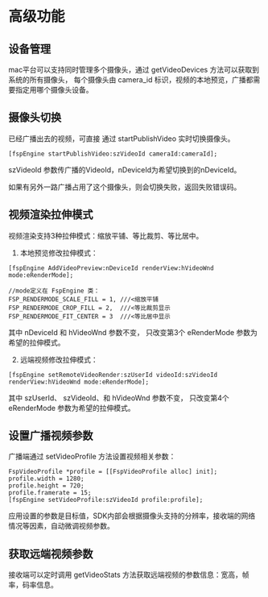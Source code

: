 # 高级功能

## 设备管理

mac平台可以支持同时管理多个摄像头，通过 getVideoDevices 方法可以获取到系统的所有摄像头，
每个摄像头由 camera_id 标识，视频的本地预览，广播都需要指定用哪个摄像头设备。

## 摄像头切换

已经广播出去的视频，可直接 通过 startPublishVideo 实时切换摄像头。

```objc
[fspEngine startPublishVideo:szVideoId cameraId:cameraId];
```

szVideoId 参数传广播的VideoId，nDeviceId为希望切换到的nDeviceId。

如果有另外一路广播占用了这个摄像头，则会切换失败，返回失败错误码。

## 视频渲染拉伸模式

视频渲染支持3种拉伸模式：缩放平铺、等比裁剪、等比居中。

1. 本地预览修改拉伸模式：

```objc
[fspEngine AddVideoPreview:nDeviceId renderView:hVideoWnd mode:eRenderMode];

//mode定义在 FspEngine 类：
FSP_RENDERMODE_SCALE_FILL = 1, ///<缩放平铺
FSP_RENDERMODE_CROP_FILL = 2,  ///<等比裁剪显示
FSP_RENDERMODE_FIT_CENTER = 3  ///<等比居中显示
```

其中 nDeviceId 和 hVideoWnd 参数不变， 只改变第3个 eRenderMode 参数为希望的拉伸模式。

2. 远端视频修改拉伸模式：

```objc
[fspEngine setRemoteVideoRender:szUserId videoId:szVideoId renderView:hVideoWnd mode:eRenderMode];
```

其中 szUserId、 szVideoId、和 hVideoWnd 参数不变， 只改变第4个 eRenderMode 参数为希望的拉伸模式。


## 设置广播视频参数

广播端通过 setVideoProfile 方法设置视频相关参数：

```objc
FspVideoProfile *profile = [[FspVideoProfile alloc] init];
profile.width = 1280;
profile.height = 720;
profile.framerate = 15;
[fspEngine setVideoProfile:szVideoId profile:profile];
```

应用设置的参数是目标值，SDK内部会根据摄像头支持的分辨率，接收端的网络情况等因素，自动微调视频参数。

## 获取远端视频参数
接收端可以定时调用 getVideoStats 方法获取远端视频的参数信息：宽高，帧率，码率信息。
